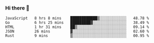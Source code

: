 ### Hi there 👋

<!--
**KLXLjun/KLXLjun** is a ✨ _special_ ✨ repository because its `README.md` (this file) appears on your GitHub profile.

Here are some ideas to get you started:

- 🔭 I’m currently working on ...
- 🌱 I’m currently learning ...
- 👯 I’m looking to collaborate on ...
- 🤔 I’m looking for help with ...
- 💬 Ask me about ...
- 📫 How to reach me: ...
- 😄 Pronouns: ...
- ⚡ Fun fact: ...
-->

<!--START_SECTION:waka-->
```text
JavaScript   8 hrs 8 mins    ████████████▒░░░░░░░░░░░░   48.78 % 
Go           6 hrs 25 mins   █████████▓░░░░░░░░░░░░░░░   38.49 % 
HTML         1 hr 31 mins    ██▒░░░░░░░░░░░░░░░░░░░░░░   09.14 % 
JSON         26 mins         ▓░░░░░░░░░░░░░░░░░░░░░░░░   02.60 % 
Rust         9 mins          ▒░░░░░░░░░░░░░░░░░░░░░░░░   00.95 % 
```
<!--END_SECTION:waka-->
